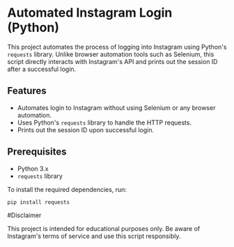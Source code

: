 # Automated Instagram Login (Python)

This project automates the process of logging into Instagram using Python's `requests` library. Unlike browser automation tools such as Selenium, this script directly interacts with Instagram's API and prints out the session ID after a successful login.

## Features
- Automates login to Instagram without using Selenium or any browser automation.
- Uses Python's `requests` library to handle the HTTP requests.
- Prints out the session ID upon successful login.

## Prerequisites
- Python 3.x
- `requests` library

To install the required dependencies, run:
```bash
pip install requests
```
#Disclaimer

This project is intended for educational purposes only. Be aware of Instagram's terms of service and use this script responsibly.
